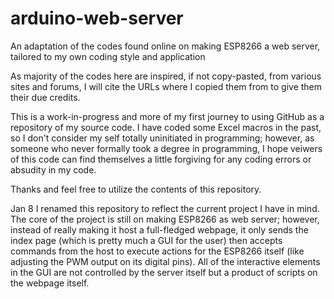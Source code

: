 # arduino-web-server
An adaptation of the codes found online on making ESP8266 a web server, tailored to my own coding style and application

As majority of the codes here are inspired, if not copy-pasted, from various sites and forums, I will cite the URLs where I copied them from to give them their due credits.

This is a work-in-progress and more of my first journey to using GitHub as a repository of my source code. I have coded some Excel macros in the past, so I don't consider my self totally uninitiated in programming; however, as someone who never formally took a degree in programming, I hope veiwers of this code can find themselves a little forgiving for any coding errors or absudity in my code.

Thanks and feel free to utilize the contents of this repository.

Jan 8
I renamed this repository to reflect the current project I have in mind. The core of the project is still on making ESP8266 as web server; however, instead of really making it host a full-fledged webpage, it only sends the index page (which is pretty much a GUI for the user) then accepts commands from the host to execute actions for the ESP8266 itself (like adjusting the PWM output on its digital pins). All of the interactive elements in the GUI are not controlled by the server itself but a product of scripts on the webpage itself.
